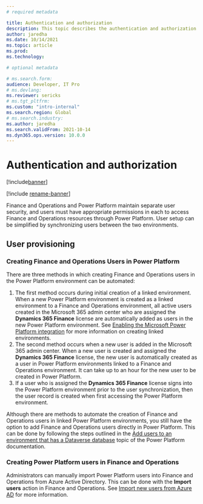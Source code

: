 ```yaml
---
# required metadata

title: Authentication and authorization
description: This topic describes the authentication and authorization models for user sync and permissions between Finance and Operations apps and Power Platform. 
author: jaredha
ms.date: 10/14/2021
ms.topic: article
ms.prod:
ms.technology: 

# optional metadata

# ms.search.form:
audience: Developer, IT Pro
# ms.devlang: 
ms.reviewer: sericks
# ms.tgt_pltfrm: 
ms.custom: "intro-internal"
ms.search.region: Global
# ms.search.industry:
ms.author: jaredha
ms.search.validFrom: 2021-10-14
ms.dyn365.ops.version: 10.0.0
---
```

# Authentication and authorization

[!include[banner](../includes/banner.md)]

[!include [rename-banner](~/includes/cc-data-platform-banner.md)]

Finance and Operations and Power Platform maintain separate user security, and users must have appropriate permissions in each to access Finance and Operations resources through Power Platform. User setup can be simplified by synchronizing users between the two environments.

## User provisioning

### Creating Finance and Operations Users in Power Platform

There are three methods in which creating Finance and Operations users in the Power Platform environment can be automated:

1. The first method occurs during initial creation of a linked environment. When a new Power Platform environment is created as a linked environment to a Finance and Operations environment, all active users created in the Microsoft 365 admin center who are assigned the **Dynamics 365 Finance** license are automatically added as users in the new Power Platform environment. See [Enabling the Microsoft Power Platform integration](/enable-power-platform-integration.md) for more information on creating linked environments. 
2. The second method occurs when a new user is added in the Microsoft 365 admin center. When a new user is created and assigned the **Dynamics 365 Finance** license, the new user is automatically created as a user in Power Platform environments linked to a Finance and Operations environment. It can take up to an hour for the new user to be created in Power Platform. 
3. If a user who is assigned the **Dynamics 365 Finance** license signs into the Power Platform environment prior to the user synchronization, then the user record is created when first accessing the Power Platform environment.

Although there are methods to automate the creation of Finance and Operations users in linked Power Platform environments, you still have the option to add Finance and Operations users directly in Power Platform. This can be done by following the steps outlined in the [Add users to an environment that has a Dataverse database](https://docs.microsoft.com/power-platform/admin/add-users-to-environment#add-users-to-an-environment-that-has-a-dataverse-database) topic of the Power Platform documentation.

### Creating Power Platform users in Finance and Operations

Administrators can manually import Power Platform users into Finance and Operations from Azure Active Directory. This can be done with the **Import users** action in Finance and Operations. See [Import new users from Azure AD](/create-new-users.md#import-new-users-from-azure-ad) for more information.
